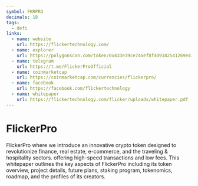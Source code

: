 ```yaml
---
symbol: FKRPRO
decimals: 18
tags:
  - defi
links:
  - name: website
    url: https://flickertechnology.com/
  - name: explorer
    url: https://polygonscan.com/token/0x433e39ce74aef8f409182541269e417ad9b56011
  - name: telegram
    url: https://t.me/FlickerProOfficial
  - name: coinmarketcap
    url: https://coinmarketcap.com/currencies/flickerpro/
  - name: facebook
    url: https://facebook.com/flickertechnology
  - name: whitepaper
    url: https://flickertechnology.com/flicker/uploads/whitepaper.pdf
---
```


# FlickerPro

FlickerPro where we introduce an innovative crypto token designed to revolutionize finance, real estate, e-commerce, and the traveling & hospitality sectors. offering high-speed transactions and low fees. This whitepaper outlines the key aspects of FlickerPro including its token overview, project details, future plans, staking program, tokenomics, roadmap, and the profiles of its creators.
